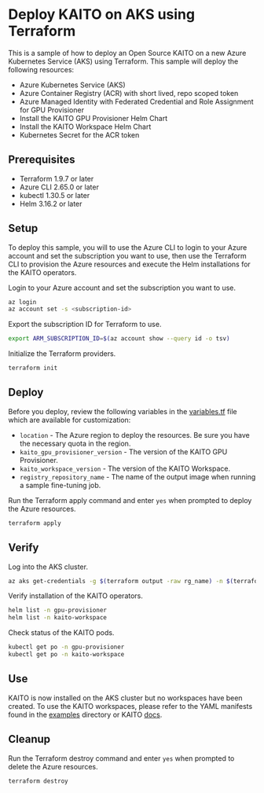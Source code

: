 # Deploy KAITO on AKS using Terraform

This is a sample of how to deploy an Open Source KAITO on a new Azure Kubernetes Service (AKS) using Terraform. This sample will deploy the following resources:

- Azure Kubernetes Service (AKS)
- Azure Container Registry (ACR) with short lived, repo scoped token
- Azure Managed Identity with Federated Credential and Role Assignment for GPU Provisioner
- Install the KAITO GPU Provisioner Helm Chart
- Install the KAITO Workspace Helm Chart
- Kubernetes Secret for the ACR token

## Prerequisites

- Terraform 1.9.7 or later
- Azure CLI 2.65.0 or later
- kubectl 1.30.5 or later
- Helm 3.16.2 or later

## Setup

To deploy this sample, you will to use the Azure CLI to login to your Azure account and set the subscription you want to use, then use the Terraform CLI to provision the Azure resources and execute the Helm installations for the KAITO operators.

Login to your Azure account and set the subscription you want to use.

```bash
az login
az account set -s <subscription-id>
```

Export the subscription ID for Terraform to use.

```bash
export ARM_SUBSCRIPTION_ID=$(az account show --query id -o tsv)
```

Initialize the Terraform providers.

```bash
terraform init
```

## Deploy

Before you deploy, review the following variables in the [variables.tf](./variables.tf) file which are available for customization:

- `location` - The Azure region to deploy the resources. Be sure you have the necessary quota in the region.
- `kaito_gpu_provisioner_version` - The version of the KAITO GPU Provisioner.
- `kaito_workspace_version` - The version of the KAITO Workspace.
- `registry_repository_name` - The name of the output image when running a sample fine-tuning job.

Run the Terraform apply command and enter `yes` when prompted to deploy the Azure resources.

```bash
terraform apply
```

## Verify

Log into the AKS cluster.

```bash
az aks get-credentials -g $(terraform output -raw rg_name) -n $(terraform output -raw aks_name)
```

Verify installation of the KAITO operators.

```bash
helm list -n gpu-provisioner
helm list -n kaito-workspace
```

Check status of the KAITO pods.

```bash
kubectl get po -n gpu-provisioner
kubectl get po -n kaito-workspace
```

## Use

KAITO is now installed on the AKS cluster but no workspaces have been created. To use the KAITO workspaces, please refer to the YAML manifests found in the [examples](../examples/) directory or KAITO [docs](../docs/).

## Cleanup

Run the Terraform destroy command and enter `yes` when prompted to delete the Azure resources.

```bash
terraform destroy
```
